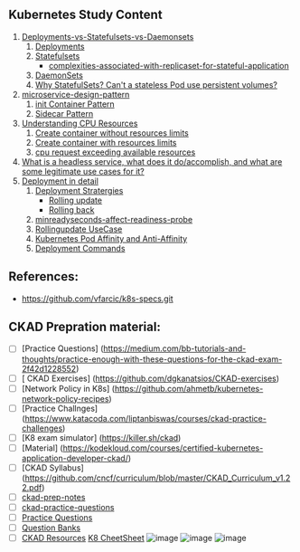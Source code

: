  ## Kubernetes Study Content
 1. [Deployments-vs-Statefulsets-vs-Daemonsets](https://github.com/MeSabya/Kubernetes/tree/main/counter-app#deployments-vs-statefulsets-vs-daemonsets)
    1. [Deployments](https://github.com/MeSabya/Kubernetes/tree/main/counter-app#deployments)
    2. [Statefulsets](https://github.com/MeSabya/Kubernetes/tree/main/counter-app#statefulsets)
       - [complexities-associated-with-replicaset-for-stateful-application](https://github.com/MeSabya/Kubernetes/tree/main/counter-app#complexities-associated-with-replicaset-for-stateful-application)
    3. [DaemonSets](https://github.com/MeSabya/Kubernetes/tree/main/counter-app#daemonsets)
    4. [Why StatefulSets? Can't a stateless Pod use persistent volumes?](https://github.com/MeSabya/Kubernetes/tree/main/counter-app#so-after-all-these-discussions-we-should-able-to-answer-the-question)
2. [microservice-design-pattern](https://github.com/MeSabya/Kubernetes/tree/main/microservice-design-pattern)
   1. [init Container Pattern](https://github.com/MeSabya/Kubernetes/tree/main/microservice-design-pattern/k8-init-container-pattern#init-container-pattern)
   2. [Sidecar Pattern](https://github.com/MeSabya/Kubernetes/tree/main/microservice-design-pattern/k8s-sidecar-container-pattern#microservice-architecture-sidecar-pattern)
3. [Understanding CPU Resources](https://github.com/MeSabya/Kubernetes/tree/main/ManagingResource#understanding-cpu-resources) 
   1. [Create container without resources limits](https://github.com/MeSabya/Kubernetes/tree/main/ManagingResource#create-container-without-resources-limits)
   2. [Create container with resources limits](https://github.com/MeSabya/Kubernetes/tree/main/ManagingResource#create-container-with-resources-limits)
   3. [cpu request exceeding available resources](https://github.com/MeSabya/Kubernetes/tree/main/ManagingResource#cpu-request-exceeding-available-resources)
4. [What is a headless service, what does it do/accomplish, and what are some legitimate use cases for it?](https://github.com/MeSabya/Kubernetes/blob/main/HeadlessService.md#what-is-a-headless-service-what-does-it-doaccomplish-and-what-are-some-legitimate-use-cases-for-it)
5. [Deployment in detail](https://github.com/MeSabya/Kubernetes/blob/main/Deployments/Deployment.md)
   1. [Deployment Stratergies](https://github.com/MeSabya/Kubernetes/blob/main/Deployments/Deployment.md#deployment-stratergies) 
      - [Rolling update](https://github.com/MeSabya/Kubernetes/blob/main/Deployments/Deployment.md#rollingupdate-below)
      - [Rolling back](https://github.com/MeSabya/Kubernetes/blob/main/Deployments/Deployment.md#rolling-back-to-previous-version)
   2. [minreadyseconds-affect-readiness-probe](https://github.com/MeSabya/Kubernetes/blob/main/Deployments/Deployment.md#how-does-minreadyseconds-affect-readiness-probe)
   3. [Rollingupdate UseCase](https://github.com/MeSabya/Kubernetes/blob/main/Deployments/Deployment.md#deployment-usecase-analysis)
   4. [Kubernetes Pod Affinity and Anti-Affinity](https://github.com/MeSabya/Kubernetes/blob/main/Deployments/Deployment.md#kubernetes-pod-affinity-and-anti-affinity)
   5. [Deployment Commands](https://github.com/MeSabya/Kubernetes/blob/main/Deployments/Deployment.md#commands-used-in-deployment)
 
## References:
- https://github.com/vfarcic/k8s-specs.git
 
 ## CKAD Prepration material:
 - [ ] [Practice Questions] (https://medium.com/bb-tutorials-and-thoughts/practice-enough-with-these-questions-for-the-ckad-exam-2f42d1228552)
 - [ ] [ CKAD Exercises] (https://github.com/dgkanatsios/CKAD-exercises)
 - [ ] [Network Policy in K8s] (https://github.com/ahmetb/kubernetes-network-policy-recipes)
 - [ ] [Practice Challnges] (https://www.katacoda.com/liptanbiswas/courses/ckad-practice-challenges)
 - [ ] [K8 exam simulator] (https://killer.sh/ckad)
 - [ ] [Material] (https://kodekloud.com/courses/certified-kubernetes-application-developer-ckad/)
 - [ ] [CKAD Syllabus] (https://github.com/cncf/curriculum/blob/master/CKAD_Curriculum_v1.22.pdf)
 - [ ] [ckad-prep-notes](https://github.com/twajr/ckad-prep-notes)
 - [ ] [ckad-practice-questions](https://dev.to/liptanbiswas/ckad-practice-questions-4mpn)
 - [ ] [Practice Questions](https://www.katacoda.com/courses/kubernetes)
 - [ ] [Question Banks](https://luafanti.medium.com/certified-kubernetes-application-developer-ckad-everything-you-need-to-know-30eb5c2f70ba)
 - [ ] [CKAD Resources](https://github.com/lucassha/CKAD-resources)
 [K8 CheetSheet](https://kubernetes.io/docs/reference/kubectl/cheatsheet/)
![image](https://user-images.githubusercontent.com/33947539/141737901-fddbbc91-f15c-4016-bb86-fa2429459b56.png)
![image](https://user-images.githubusercontent.com/33947539/141753451-08e20233-c0ba-4c71-984d-0b8d993a7d5a.png)
![image](https://user-images.githubusercontent.com/33947539/141753521-4fbfd26a-2d05-45a8-8cfa-41c5d0c251ea.png)
